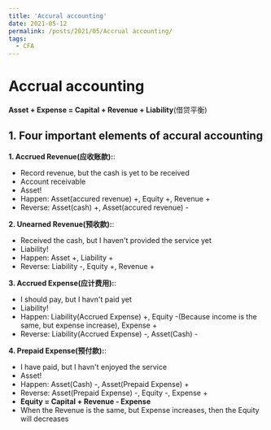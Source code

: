 ```yaml
---
title: 'Accural accounting'
date: 2021-05-12
permalink: /posts/2021/05/Accrual accounting/
tags:
  - CFA
---
```




Accrual accounting
======

**Asset + Expense = Capital + Revenue + Liability**(借贷平衡)

## 1. Four important elements of accural accounting

**1. Accrued Revenue(应收账款):**: 
- Record revenue, but the cash is yet to be received
- Account receivable
- Asset!
- Happen: Asset(accured revenue) +, Equity +, Revenue +
- Reverse: Asset(cash) +, Asset(accured revenue) -

**2. Unearned Revenue(预收款):**: 
- Received the cash, but I haven't provided the service yet
- Liability! 
- Happen: Asset +, Liability +
- Reverse: Liability -, Equity +, Revenue + 

**3. Accrued Expense(应计费用):**: 
- I should pay, but I havn't paid yet
- Liability! 
- Happen: Liability(Accrued Expense) +, Equity -(Because income is the same, but expense increase), Expense +
- Reverse: Liability(Accrued Expense) -, Asset(Cash) -

**4. Prepaid Expense(预付款):**: 
- I have paid, but I havn't enjoyed the service 
- Asset!
- Happen: Asset(Cash) -, Asset(Prepaid Expense) +
- Reverse: Asset(Prepaid Expense) -, Equity -, Expense + 
- **Equity = Capital + Revenue - Expense**
- When the Revenue is the same, but Expense increases, then the Equity will decreases
